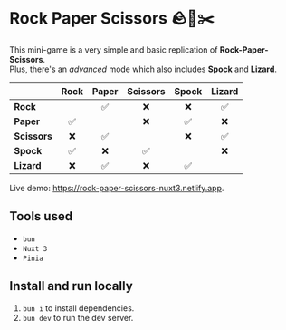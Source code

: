 # Rock Paper Scissors 🪨📃✂️

This mini-game is a very simple and basic replication of **Rock-Paper-Scissors**.<br>
Plus, there's an _advanced_ mode which also includes **Spock** and **Lizard**.

|              | Rock | Paper | Scissors | Spock | Lizard |
| ------------ | :--: | :---: | :------: | :---: | :----: |
| **Rock**     |      |  ✅   |    ❌    |  ❌   |   ✅   |
| **Paper**    |  ✅  |       |    ❌    |  ✅   |   ❌   |
| **Scissors** |  ❌  |  ✅   |          |  ❌   |   ✅   |
| **Spock**    |  ✅  |  ❌   |    ✅    |       |   ❌   |
| **Lizard**   |  ❌  |  ✅   |    ❌    |  ✅   |        |

Live demo: https://rock-paper-scissors-nuxt3.netlify.app.

## Tools used

- `bun`
- `Nuxt 3`
- `Pinia`

## Install and run locally

1. `bun i` to install dependencies.
2. `bun dev` to run the dev server.
